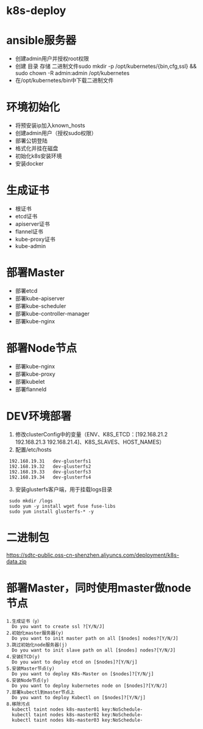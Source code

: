 # k8s-deploy
# ansible服务器
  - 创建admin用户并授权root权限
  - 创建 目录 存储 二进制文件sudo mkdir -p /opt/kubernetes/{bin,cfg,ssl} && sudo chown -R admin:admin /opt/kubernetes
  - 在/opt/kubernetes/bin中下载二进制文件
# 环境初始化
  - 将预安装ip加入known_hosts
  - 创建admin用户（授权sudo权限）
  - 部署公钥登陆
  - 格式化并挂在磁盘
  - 初始化k8s安装环境
  - 安装docker
# 生成证书
  - 根证书
  - etcd证书
  - apiserver证书
  - flannel证书
  - kube-proxy证书
  - kube-admin

# 部署Master
  - 部署etcd
  - 部署kube-apiserver
  - 部署kube-scheduler
  - 部署kube-controller-manager
  - 部署kube-nginx
# 部署Node节点
  - 部署kube-nginx
  - 部署kube-proxy
  - 部署kubelet
  - 部署flanneld


# DEV环境部署
 1. 修改clusterConfig中的变量（ENV、K8S_ETCD：[192.168.21.2 192.168.21.3 192.168.21.4]、K8S_SLAVES、HOST_NAMES）
 2. 配置/etc/hosts
   ```
    192.168.19.31   dev-glusterfs1
    192.168.19.32   dev-glusterfs2
    192.168.19.33   dev-glusterfs3
    192.168.19.34   dev-glusterfs4
   ```
 3. 安装glusterfs客户端，用于挂载logs目录
   ```
    sudo mkdir /logs
    sudo yum -y install wget fuse fuse-libs
    sudo yum install glusterfs-* -y
   ```

# 二进制包
https://sdtc-public.oss-cn-shenzhen.aliyuncs.com/deployment/k8s-data.zip

# 部署Master，同时使用master做node节点
  ```
  1.生成证书（y）
    Do you want to create ssl ?[Y/N/J]
  2.初始化master服务器(y)
    Do you want to init master path on all [$nodes] nodes?[Y/N/J]
  3.跳过初始化node服务器(j)
    Do you want to init slave path on all [$nodes] nodes?[Y/N/J]
  4.安装ETCD(y)
    Do you want to deploy etcd on [$nodes]?[Y/N/j]
  5.安装Master节点(y)
    Do you want to deploy K8s-Master on [$nodes]?[Y/N/j]
  6.安装Node节点(y)
    Do you want to deploy kubernetes node on [$nodes]?[Y/N/J]
  7.部署kubectl到master节点上
    Do you want to deploy Kubectl on [$nodes]?[Y/N/j]
  8.移除污点
    kubectl taint nodes k8s-master01 key:NoSchedule-
    kubectl taint nodes k8s-master02 key:NoSchedule-  
    kubectl taint nodes k8s-master03 key:NoSchedule-  
  ```